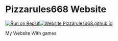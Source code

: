 # Pizzarules668 Website
[![Run on Repl.it](https://repl.it/badge/github/PizzaRules668/pizzarules668.github.io)](https://pizzarules668.github.io)[![Website Pizzarules668.github.io](https://img.shields.io/website-up-down-green-red/https/pizzarules668.github.io.svg)](https://pizzarules668.github.io/)

My Website With games
